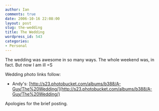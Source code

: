 ```yaml
---
author: Ian
comments: true
date: 2006-10-16 22:08:00
layout: post
slug: the-wedding
title: The Wedding
wordpress_id: 543
categories:
- Personal
---
```


The wedding was awesome in so many ways.  The whole weekend was, in fact.  But now I am ill =S  

Wedding photo links follow:  

 * Andy's: [http://s23.photobucket.com/albums/b388/A-Guy/The%20Wedding/](http://s23.photobucket.com/albums/b388/A-Guy/The%20Wedding/)  

Apologies for the brief posting.
